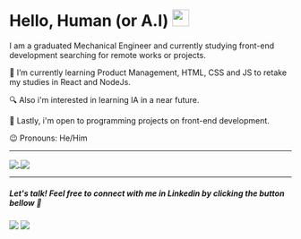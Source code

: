 # Hello, Human (or A.I) <img src="https://raw.githubusercontent.com/MartinHeinz/MartinHeinz/master/wave.gif" width="30px" height="30px"/>

I am a graduated Mechanical Engineer and currently studying front-end development searching for remote works or projects.

🧐 I’m currently learning Product Management, HTML, CSS and JS to retake my studies in React and NodeJs.

🔍 Also i'm interested in learning IA in a near future.

🤝 Lastly, i'm open to programming projects on front-end development. 

😉 Pronouns: He/Him

<hr><a href="https://github.com/vitorcavalcantilira/">
  <img align="center" src="https://github-readme-stats.vercel.app/api/top-langs/?username=vitorcavalcantilira&title_color=ffffff&text_color=c9cacc&icon_color=2bbc8a&bg_color=1d1f21&langs_count=3" />
</a>

<a href="https://github.com/SemicolonNotFound/">
  <img align="center" src="https://github-readme-stats.vercel.app/api?username=vitorcavalcantilira&show_icons=true&line_height=27&count_private=true&title_color=ffffff&text_color=c9cacc&icon_color=2bbc8a&bg_color=1d1f21"/>
</a><hr>

##### Let's talk! Feel free to connect with me in Linkedin by clicking the button bellow 🔽


<a href = "mailto:vitorcavalcantilira@gmail.com"><img src="https://img.shields.io/badge/-Gmail-%23333?style=for-the-badge&logo=gmail&logoColor=white" target="_blank"></a>
  <a href="https://www.linkedin.com/in/vitorlira" target="_blank"><img src="https://img.shields.io/badge/-LinkedIn-%230077B5?style=for-the-badge&logo=linkedin&logoColor=white" target="_blank"></a>
